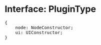 # Interface: PluginType

<pre>
{
    node: <Ref to="../types/node-constructor">NodeConstructor</Ref>;
    ui: <Ref to="../types/ui-constructor">UIConstructor</Ref>;
}
</pre>
